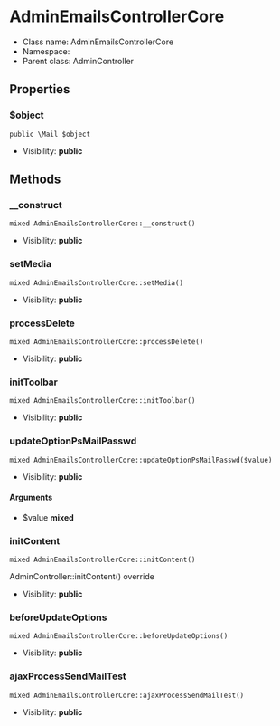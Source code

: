 AdminEmailsControllerCore
===============






* Class name: AdminEmailsControllerCore
* Namespace: 
* Parent class: AdminController





Properties
----------


### $object

    public \Mail $object





* Visibility: **public**


Methods
-------


### __construct

    mixed AdminEmailsControllerCore::__construct()





* Visibility: **public**




### setMedia

    mixed AdminEmailsControllerCore::setMedia()





* Visibility: **public**




### processDelete

    mixed AdminEmailsControllerCore::processDelete()





* Visibility: **public**




### initToolbar

    mixed AdminEmailsControllerCore::initToolbar()





* Visibility: **public**




### updateOptionPsMailPasswd

    mixed AdminEmailsControllerCore::updateOptionPsMailPasswd($value)





* Visibility: **public**


#### Arguments
* $value **mixed**



### initContent

    mixed AdminEmailsControllerCore::initContent()

AdminController::initContent() override



* Visibility: **public**




### beforeUpdateOptions

    mixed AdminEmailsControllerCore::beforeUpdateOptions()





* Visibility: **public**




### ajaxProcessSendMailTest

    mixed AdminEmailsControllerCore::ajaxProcessSendMailTest()





* Visibility: **public**



